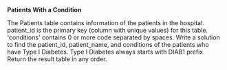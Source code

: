 **Patients With a Condition**

The Patients table contains information of the patients in the hospital.
patient_id is the primary key (column with unique values) for this table.
'conditions' contains 0 or more code separated by spaces. 
Write a solution to find the patient_id, patient_name, and conditions of the patients who have Type I Diabetes. 
Type I Diabetes always starts with DIAB1 prefix.
Return the result table in any order.
